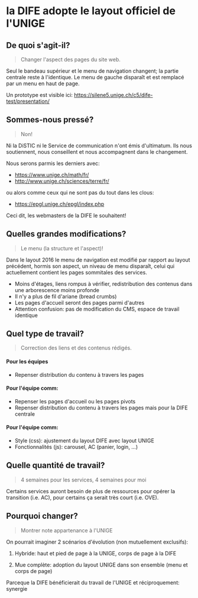 # la DIFE adopte le layout officiel de l'UNIGE

## De quoi s'agit-il?

> Changer l'aspect des pages du site web.

Seul le bandeau supérieur et le menu de navigation changent; la partie centrale reste à l'identique. Le menu de gauche disparaît et est remplacé par un menu en haut de page.

Un prototype est visible ici:
https://silene5.unige.ch/c5/dife-test/presentation/


## Sommes-nous pressé?
> Non!

Ni la DiSTIC ni le Service de communication n'ont émis d'ultimatum. Ils nous soutiennent, nous conseillent et nous accompagnent dans le changement.

Nous serons parmis les derniers avec:
- https://www.unige.ch/math/fr/
- http://www.unige.ch/sciences/terre/fr/


ou alors comme ceux qui ne sont pas du tout dans les clous:
- https://epgl.unige.ch/epgl/index.php

Ceci dit, les webmasters de la DIFE le souhaitent!

## Quelles grandes modifications?
> Le menu (la structure et l'aspect)!

Dans le layout 2016 le menu de navigation est modifié par rapport au layout précédent, hormis son aspect, un niveau de menu disparaît, celui qui actuellement contient les pages sommitales des services.

- Moins d'étages, liens rompus à vérifier, redistribution des contenus dans une arborescence moins profonde
- Il n'y a plus de fil d'ariane (bread crumbs)
- Les pages d'accueil seront des pages parmi d'autres
- Attention confusion: pas de modification du CMS, espace de travail identique

## Quel type de travail?
> Correction des liens et des contenus rédigés.

#### Pour les équipes
- Repenser distribution du contenu à travers les pages 

#### Pour l'équipe comm:
- Repenser les pages d'accueil ou les pages pivots
- Repenser distribution du contenu à travers les pages mais pour la DIFE centrale

#### Pour l'équipe comm:
- Style (css): ajustement du layout DIFE avec layout UNIGE
- Fonctionnalités (js): carousel, AC (panier, login, …)

## Quelle quantité de travail?
> 4 semaines pour les services, 4 semaines pour moi

Certains services auront besoin de plus de ressources pour opérer la transition (i.e. AC), pour certains ça serait très court (i.e. OVE).

## Pourquoi changer?
> Montrer note appartenance à l'UNIGE

On pourrait imaginer 2 scénarios d'évolution (non mutuellement exclusifs):

1. Hybride: haut et pied de page à la UNIGE, corps de page à la DIFE

2. Mue complète: adoption du layout UNIGE dans son ensemble (menu et corps de page)

Parceque la DIFE bénéficierait du travail de l'UNIGE et réciproquement: synergie
